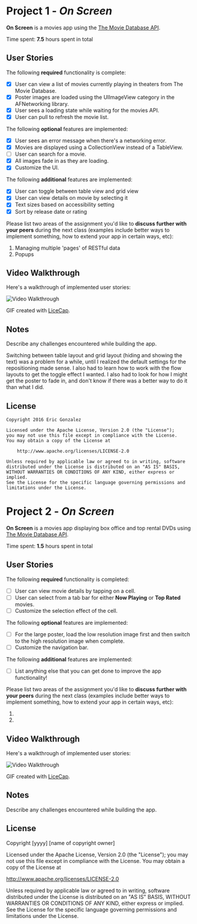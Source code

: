 # Project 1 - *On Screen*

**On Screen** is a movies app using the [The Movie Database API](http://docs.themoviedb.apiary.io/#).

Time spent: **7.5** hours spent in total

## User Stories

The following **required** functionality is complete:

- [X] User can view a list of movies currently playing in theaters from The Movie Database.
- [X] Poster images are loaded using the UIImageView category in the AFNetworking library.
- [X] User sees a loading state while waiting for the movies API.
- [X] User can pull to refresh the movie list.

The following **optional** features are implemented:

- [X] User sees an error message when there's a networking error.
- [X] Movies are displayed using a CollectionView instead of a TableView.
- [ ] User can search for a movie.
- [X] All images fade in as they are loading.
- [X] Customize the UI.

The following **additional** features are implemented:

- [X] User can toggle between table view and grid view
- [X] User can view details on movie by selecting it
- [X] Text sizes based on accessibility setting
- [X] Sort by release date or rating

Please list two areas of the assignment you'd like to **discuss further with your peers** during the next class (examples include better ways to implement something, how to extend your app in certain ways, etc):

1. Managing multiple 'pages' of RESTful data
2. Popups

## Video Walkthrough

Here's a walkthrough of implemented user stories:

<img src='http://i.imgur.com/XcFQw2r.gif?1' title='Video Walkthrough' width='' alt='Video Walkthrough' />

GIF created with [LiceCap](http://www.cockos.com/licecap/).

## Notes

Describe any challenges encountered while building the app.

Switching between table layout and grid layout (hiding and showing the text) was a problem for a while, until I realized the default settings for the repositioning made sense. I also had to learn how to work with the flow layouts to get the toggle effect I wanted. I also had to look for how I might get the poster to fade in, and don't know if there was a better way to do it than what I did.

## License

    Copyright 2016 Eric Gonzalez

    Licensed under the Apache License, Version 2.0 (the "License");
    you may not use this file except in compliance with the License.
    You may obtain a copy of the License at

        http://www.apache.org/licenses/LICENSE-2.0

    Unless required by applicable law or agreed to in writing, software
    distributed under the License is distributed on an "AS IS" BASIS,
    WITHOUT WARRANTIES OR CONDITIONS OF ANY KIND, either express or implied.
    See the License for the specific language governing permissions and
    limitations under the License.


# Project 2 - *On Screen*

**On Screen** is a movies app displaying box office and top rental DVDs using [The Movie Database API](http://docs.themoviedb.apiary.io/#).

Time spent: **1.5** hours spent in total

## User Stories

The following **required** functionality is completed:

- [ ] User can view movie details by tapping on a cell.
- [ ] User can select from a tab bar for either **Now Playing** or **Top Rated** movies.
- [ ] Customize the selection effect of the cell.

The following **optional** features are implemented:

- [ ] For the large poster, load the low resolution image first and then switch to the high resolution image when complete.
- [ ] Customize the navigation bar.

The following **additional** features are implemented:

- [ ] List anything else that you can get done to improve the app functionality!

Please list two areas of the assignment you'd like to **discuss further with your peers** during the next class (examples include better ways to implement something, how to extend your app in certain ways, etc):

1. 
2. 

## Video Walkthrough 

Here's a walkthrough of implemented user stories:

<img src='http://i.imgur.com/link/to/your/gif/file.gif' title='Video Walkthrough' width='' alt='Video Walkthrough' />

GIF created with [LiceCap](http://www.cockos.com/licecap/).

## Notes

Describe any challenges encountered while building the app.

## License

Copyright [yyyy] [name of copyright owner]

Licensed under the Apache License, Version 2.0 (the "License");
you may not use this file except in compliance with the License.
You may obtain a copy of the License at

http://www.apache.org/licenses/LICENSE-2.0

Unless required by applicable law or agreed to in writing, software
distributed under the License is distributed on an "AS IS" BASIS,
WITHOUT WARRANTIES OR CONDITIONS OF ANY KIND, either express or implied.
See the License for the specific language governing permissions and
limitations under the License.